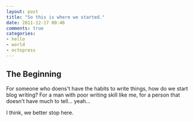 ```yaml
---
layout: post
title: "So this is where we started."
date: 2011-12-17 00:46
comments: true
categories: 
- hello
- world
- octopress
---
```

## The Beginning

For someone who doens't have the habits to write things, how do we start blog writing?
For a man with poor writing skill like me, for a person that doesn't have much to tell...
yeah...

I think, we better stop here.

